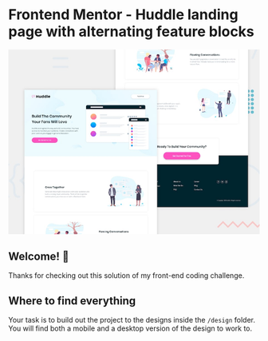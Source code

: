 # Frontend Mentor - Huddle landing page with alternating feature blocks

![Design preview for the Huddle landing page with alternating feature blocks coding challenge](./design/desktop-preview.jpg)

## Welcome! 👋

Thanks for checking out this solution of my front-end coding challenge.


## Where to find everything

Your task is to build out the project to the designs inside the `/design` folder. You will find both a mobile and a desktop version of the design to work to. 
